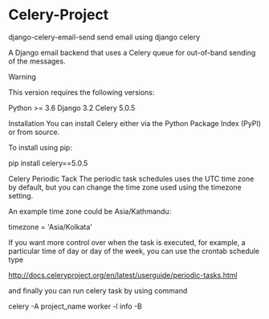 # Celery-Project
django-celery-email-send
send email using django celery


A Django email backend that uses a Celery queue for out-of-band sending of the messages.

Warning

This version requires the following versions:

Python >= 3.6
Django 3.2
Celery 5.0.5

Installation
You can install Celery either via the Python Package Index (PyPI) or from source.

To install using pip:

pip install celery==5.0.5

Celery Periodic Tack
The periodic task schedules uses the UTC time zone by default, but you can change the time zone used using the timezone setting.

An example time zone could be Asia/Kathmandu:

timezone = 'Asia/Kolkata'

If you want more control over when the task is executed, for example, a particular time of day or day of the week, you can use the crontab schedule type


http://docs.celeryproject.org/en/latest/userguide/periodic-tasks.html

and finally you can run celery task by using command

celery -A project_name worker -l info -B
